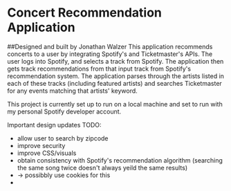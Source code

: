 # Concert Recommendation Application
##Designed and built by Jonathan Walzer
This application recommends concerts to a user by integrating Spotify's and Ticketmaster's APIs. The user logs into Spotify,
and selects a track from Spotify. The application then gets track recommendations from that input track from Spotify's recommendation
system. The application parses through the artists listed in each of these tracks (including featured artists) and searches Ticketmaster
for any events matching that artists' keyword.

This project is currently set up to run on a local machine and set to run with my personal Spotify developer account.

Important design updates TODO:
- allow user to search by zipcode 
- improve security
- improve CSS/visuals
- obtain consistency with Spotify's recommendation algorithm (searching the same song twice doesn't always yeild the same results)
- -> possibbly use cookies for this
- 
